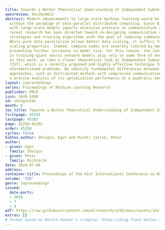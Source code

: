 ```yaml
---
title: Towards a Better Theoretical Understanding of Independent Subnetwork Training
openreview: XUc29ydmLX
abstract: Modern advancements in large-scale machine learning would be impossible
  without the paradigm of data-parallel distributed computing. Since distributed computing
  with large-scale models imparts excessive pressure on communication channels, significant
  recent research has been directed toward co-designing communication compression
  strategies and training algorithms with the goal of reducing communication costs.
  While pure data parallelism allows better data scaling, it suffers from poor model
  scaling properties. Indeed, compute nodes are severely limited by memory constraints,
  preventing further increases in model size. For this reason, the latest achievements
  in training giant neural network models also rely on some form of model parallelism.
  In this work, we take a closer theoretical look at Independent Subnetwork Training
  (IST), which is a recently proposed and highly effective technique for solving the
  aforementioned problems. We identify fundamental differences between IST and alternative
  approaches, such as distributed methods with compressed communication, and provide
  a precise analysis of its optimization performance on a quadratic model.
layout: inproceedings
series: Proceedings of Machine Learning Research
publisher: PMLR
issn: 2640-3498
id: shulgin24a
month: 0
tex_title: Towards a Better Theoretical Understanding of Independent Subnetwork Training
firstpage: 45258
lastpage: 45285
page: 45258-45285
order: 45258
cycles: false
bibtex_author: Shulgin, Egor and Richt\'{a}rik, Peter
author:
- given: Egor
  family: Shulgin
- given: Peter
  family: Richtárik
date: 2024-07-08
address:
container-title: Proceedings of the 41st International Conference on Machine Learning
volume: '235'
genre: inproceedings
issued:
  date-parts:
  - 2024
  - 7
  - 8
pdf: https://raw.githubusercontent.com/mlresearch/v235/main/assets/shulgin24a/shulgin24a.pdf
extras: []
# Format based on Martin Fenner's citeproc: https://blog.front-matter.io/posts/citeproc-yaml-for-bibliographies/
---
```

